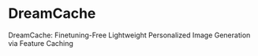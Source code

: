 # DreamCache
DreamCache: Finetuning-Free Lightweight Personalized Image Generation via Feature Caching
